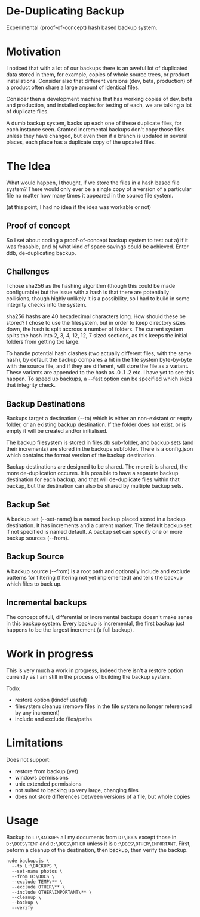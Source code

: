 
De-Duplicating Backup
==
Experimental (proof-of-concept) hash based backup system.

Motivation
===

I noticed that with a lot of our backups there is an aweful lot of duplicated data stored in them,
for example, copies of whole source trees, or product installations. Consider also that different
versions (dev, beta, production) of a product often share a large amount of identical files.

Consider then a development machine that has working copies of dev, beta and production, and installed
copies for testing of each, we are talking a lot of duplicate files.

A dumb backup system, backs up each one of these duplicate files, for each instance seen. Granted
incremental backups don't copy those files unless they have changed, but even then if a branch is
updated in several places, each place has a duplicate copy of the updated files.

The Idea
===
What would happen, I thought, if we store the files in a hash based file system? There would only ever
be a single copy of a version of a particular file no matter how many times it appeared in the source
file system.

(at this point, I had no idea if the idea was workable or not)

Proof of concept
--
So I set about coding a proof-of-concept backup system to test out a) if it was feasable, and b) what
kind of space savings could be achieved. Enter ddb, de-duplicating backup.

Challenges
--
I chose sha256 as the hashing algorithm (though this could be made configurable) but the issue with
a hash is that there are potentially collisions, though highly unlikely it is a possibility, so I had
to build in some integrity checks into the system.

sha256 hashs are 40 hexadecimal characters long. How should these be stored? I chose to use the
filesystem, but in order to keep directory sizes down, the hash is split accross a number of folders.
The current system splits the hash into 2, 3, 4, 12, 12, 7 sized sections, as this keeps the initial
folders from getting too large.

To handle potential hash clashes (two actually different files, with the same hash), by default the
backup compares a hit in the file system byte-by-byte with the source file, and if they are different,
will store the file as a variant. These variants are appended to the hash as .0 .1 .2 etc. I have yet
to see this happen. To speed up backups, a --fast option can be specified which skips that integrity
check.

Backup Destinations
--
Backups target a destination (--to) which is either an non-existant or empty folder, or an existing
backup destination. If the folder does not exist, or is empty it will be created and/or initialised.

The backup filesystem is stored in files.db sub-folder, and backup sets (and their increments) are
stored in the backups subfolder.  There is a config.json which contains the format version of the
backup destination.

Backup destinations are designed to be shared. The more it is shared, the more de-duplication occures.
It is possible to have a separate backup destination for each backup, and that will de-duplicate
files within that backup, but the destination can also be shared by multiple backup sets.

Backup Set
--
A backup set (--set-name) is a named backup placed stored in a backup destination. It has increments
and a current marker. The default backup set if not specified is named default. A backup set can
specify one or more backup sources (--from).

Backup Source
--
A backup source (--from) is a root path and optionally include and exclude patterns for filtering
(filtering not yet implemented) and tells the backup which files to back up.

Incremental backups
--
The concept of full, differential or incremental backups doesn't make sense in this backup system.
Every backup is incremental, the first backup just happens to be the largest increment (a full
backup).

Work in progress
==
This is very much a work in progress, indeed there isn't a restore option currently as I am still
in the process of building the backup system.

Todo:

- restore option (kindof useful)
- filesystem cleanup (remove files in the file system no longer referenced by any increment)
- include and exclude files/paths

Limitations
==
Does not support:
- restore from backup (yet)
- windows permissions
- unix extended permissions
- not suited to backing up very large, changing files
- does not store differences between versions of a file, but whole copies

Usage
==

Backup to `L:\BACKUPS` all my documents from `D:\DOCS` except those in `D:\DOCS\TEMP` and `D:\DOCS\OTHER` unless it is `D:\DOCS\OTHER\IMPORTANT`. First, peform a cleanup of the destination, then backup, then verify the backup.

```
node backup.js \
  --to L:\BACKUPS \
  --set-name photos \
  --from D:\DOCS \
  --exclude TEMP\** \
  --exclude OTHER\** \
  --include OTHER\IMPORTANT\** \
  --cleanup \
  --backup \
  --verify
